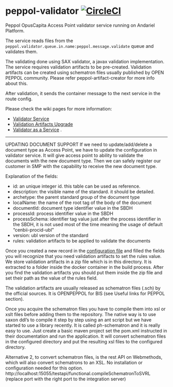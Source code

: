 # peppol-validator [![CircleCI](https://circleci.com/gh/OpusCapita/peppol-validator.svg?style=svg)](https://circleci.com/gh/OpusCapita/peppol-validator)

Peppol OpusCapita Access Point validator service running on Andariel Platform.

The service reads files from the `peppol.validator.queue.in.name:peppol.message.validate` queue and validates them. 

The validating done using SAX validator, a javax validation implementation. The service requires validation artifacts to be pre-created. Validation artifacts can be created using schematron files usually published by OPEN PEPPOL community. Please refer peppol-artifact-creator for more info about this.

After validation, it sends the container message to the next service in the route config.

Please check the wiki pages for more information:
* [Validator Service](https://opuscapita.atlassian.net/wiki/spaces/IIPEP/pages/107806873/New+Peppol+solution+modules+description#NewPeppolsolutionmodulesdescription-validator)
* [Validation Artifacts Upgrade](https://opuscapita.atlassian.net/wiki/spaces/IIPEP/pages/107806896/Upgrade+of+validation+artifacts)
* [Validator as a Service](https://opuscapita.atlassian.net/wiki/spaces/IIPEP/pages/107806913/Validator+as+a+Service)
.

--------

UPDATING DOCUMENT SUPPORT
If we need to update/add/delete a document type as Access Point, we have to update the configuration in validator service. It will give access point to ability to validate the documents with the new document type. Then we can safely register our customer in SMP with the capability to receive the new document type. 

Explanation of the fields:

* id: an unique integer id. this table can be used as reference.
* description: the visible name of the standard. it should be detailed.
* archetype: the parent standard group of the document type
* localName: the name of the root tag of the body of the document
* documentId: document type identifier value in the SBDH
* processId: process identifier value in the SBDH
* processSchema: identifier tag value just after the process identifier in the SBDH, it is not used most of the time meaning the usage of default “cenbii-procid-ubl”
* version: ubl version of the standard
* rules: validation artifacts to be applied to validate the documents

Once you created a new record in the [configuration file](https://github.com/OpusCapita/peppol-validator/blob/master/src/main/resources/application-validating.yml) and filled the fields you will recognize that you need validation artifacts to set the rules value. We store validation artifacts in a zip file which is in this directory. It is extracted to a folder inside the docker container in the build process. After you find the validation artifacts you should put them inside the zip file and set their path as the value of the rules field.

The validation artifacts are usually released as schematron files (.sch) by the official sources. It is OPENPEPPOL for BIS (see Useful links for PEPPOL section).

Once you acquire the schematron files you have to compile them into xsl or xslt files before adding them to the repository. The native way is to use saxon ddl’s to compile it step by step using an ant script but we have started to use a library recently. It is called ph-schematron and it is really easy to use. Just create a basic maven project set the pom.xml instructed in their documentation and run the application. It will convert schematron files in the configured directory and put the resulting xsl files to the configured directory. 

Alternative 2, to convert schematron files, is the rest API on Webmethods, which will also convert schematrons to an XSL.  No installation or configuration needed for this option. http://localhost:15055/testapi/functional.compileSchematronToSVRL  (replace port with the right port to the integration server)
